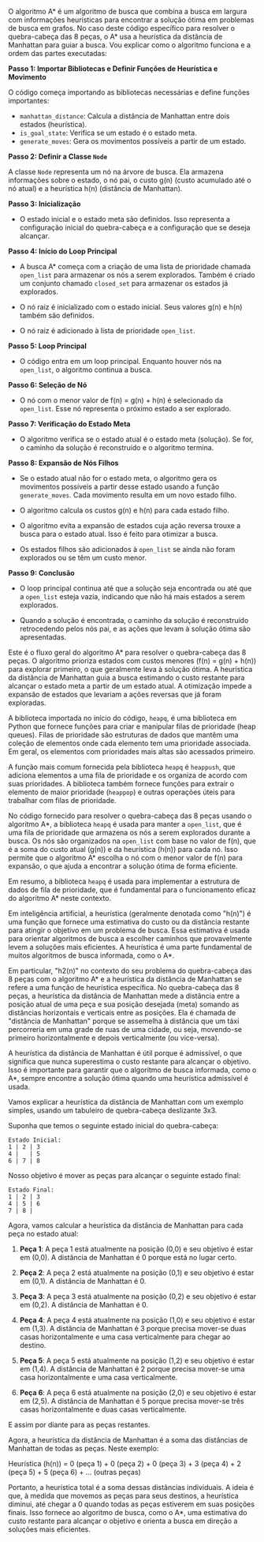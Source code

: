 O algoritmo A* é um algoritmo de busca que combina a busca em largura com informações heurísticas para encontrar a solução ótima em problemas de busca em grafos. No caso deste código específico para resolver o quebra-cabeça das 8 peças, o A* usa a heurística da distância de Manhattan para guiar a busca. Vou explicar como o algoritmo funciona e a ordem das partes executadas:

**Passo 1: Importar Bibliotecas e Definir Funções de Heurística e Movimento**

O código começa importando as bibliotecas necessárias e define funções importantes:

- `manhattan_distance`: Calcula a distância de Manhattan entre dois estados (heurística).
- `is_goal_state`: Verifica se um estado é o estado meta.
- `generate_moves`: Gera os movimentos possíveis a partir de um estado.

**Passo 2: Definir a Classe `Node`**

A classe `Node` representa um nó na árvore de busca. Ela armazena informações sobre o estado, o nó pai, o custo g(n) (custo acumulado até o nó atual) e a heurística h(n) (distância de Manhattan).

**Passo 3: Inicialização**

- O estado inicial e o estado meta são definidos. Isso representa a configuração inicial do quebra-cabeça e a configuração que se deseja alcançar.

**Passo 4: Início do Loop Principal**

- A busca A* começa com a criação de uma lista de prioridade chamada `open_list` para armazenar os nós a serem explorados. Também é criado um conjunto chamado `closed_set` para armazenar os estados já explorados.

- O nó raiz é inicializado com o estado inicial. Seus valores g(n) e h(n) também são definidos.

- O nó raiz é adicionado à lista de prioridade `open_list`.

**Passo 5: Loop Principal**

- O código entra em um loop principal. Enquanto houver nós na `open_list`, o algoritmo continua a busca.

**Passo 6: Seleção de Nó**

- O nó com o menor valor de f(n) = g(n) + h(n) é selecionado da `open_list`. Esse nó representa o próximo estado a ser explorado.

**Passo 7: Verificação do Estado Meta**

- O algoritmo verifica se o estado atual é o estado meta (solução). Se for, o caminho da solução é reconstruído e o algoritmo termina.

**Passo 8: Expansão de Nós Filhos**

- Se o estado atual não for o estado meta, o algoritmo gera os movimentos possíveis a partir desse estado usando a função `generate_moves`. Cada movimento resulta em um novo estado filho.

- O algoritmo calcula os custos g(n) e h(n) para cada estado filho.

- O algoritmo evita a expansão de estados cuja ação reversa trouxe a busca para o estado atual. Isso é feito para otimizar a busca.

- Os estados filhos são adicionados à `open_list` se ainda não foram explorados ou se têm um custo menor.

**Passo 9: Conclusão**

- O loop principal continua até que a solução seja encontrada ou até que a `open_list` esteja vazia, indicando que não há mais estados a serem explorados.

- Quando a solução é encontrada, o caminho da solução é reconstruído retrocedendo pelos nós pai, e as ações que levam à solução ótima são apresentadas.

Este é o fluxo geral do algoritmo A* para resolver o quebra-cabeça das 8 peças. O algoritmo prioriza estados com custos menores (f(n) = g(n) + h(n)) para explorar primeiro, o que geralmente leva à solução ótima. A heurística da distância de Manhattan guia a busca estimando o custo restante para alcançar o estado meta a partir de um estado atual. A otimização impede a expansão de estados que levariam a ações reversas que já foram exploradas.



A biblioteca importada no início do código, `heapq`, é uma biblioteca em Python que fornece funções para criar e manipular filas de prioridade (heap queues). Filas de prioridade são estruturas de dados que mantêm uma coleção de elementos onde cada elemento tem uma prioridade associada. Em geral, os elementos com prioridades mais altas são acessados primeiro.

A função mais comum fornecida pela biblioteca `heapq` é `heappush`, que adiciona elementos a uma fila de prioridade e os organiza de acordo com suas prioridades. A biblioteca também fornece funções para extrair o elemento de maior prioridade (`heappop`) e outras operações úteis para trabalhar com filas de prioridade.

No código fornecido para resolver o quebra-cabeça das 8 peças usando o algoritmo A*, a biblioteca `heapq` é usada para manter a `open_list`, que é uma fila de prioridade que armazena os nós a serem explorados durante a busca. Os nós são organizados na `open_list` com base no valor de f(n), que é a soma do custo atual (g(n)) e da heurística (h(n)) para cada nó. Isso permite que o algoritmo A* escolha o nó com o menor valor de f(n) para expansão, o que ajuda a encontrar a solução ótima de forma eficiente.

Em resumo, a biblioteca `heapq` é usada para implementar a estrutura de dados de fila de prioridade, que é fundamental para o funcionamento eficaz do algoritmo A* neste contexto.


Em inteligência artificial, a heurística (geralmente denotada como "h(n)") é uma função que fornece uma estimativa do custo ou da distância restante para atingir o objetivo em um problema de busca. Essa estimativa é usada para orientar algoritmos de busca a escolher caminhos que provavelmente levem a soluções mais eficientes. A heurística é uma parte fundamental de muitos algoritmos de busca informada, como o A*.

Em particular, "h2(n)" no contexto do seu problema do quebra-cabeça das 8 peças com o algoritmo A* e a heurística da distância de Manhattan se refere a uma função de heurística específica. No quebra-cabeça das 8 peças, a heurística da distância de Manhattan mede a distância entre a posição atual de uma peça e sua posição desejada (meta) somando as distâncias horizontais e verticais entre as posições. Ela é chamada de "distância de Manhattan" porque se assemelha à distância que um táxi percorreria em uma grade de ruas de uma cidade, ou seja, movendo-se primeiro horizontalmente e depois verticalmente (ou vice-versa).

A heurística da distância de Manhattan é útil porque é admissível, o que significa que nunca superestima o custo restante para alcançar o objetivo. Isso é importante para garantir que o algoritmo de busca informada, como o A*, sempre encontre a solução ótima quando uma heurística admissível é usada.


Vamos explicar a heurística da distância de Manhattan com um exemplo simples, usando um tabuleiro de quebra-cabeça deslizante 3x3.

Suponha que temos o seguinte estado inicial do quebra-cabeça:

```
Estado Inicial:
1 | 2 | 3
4 |   | 5
6 | 7 | 8
```

Nosso objetivo é mover as peças para alcançar o seguinte estado final:

```
Estado Final:
1 | 2 | 3
4 | 5 | 6
7 | 8 |
```

Agora, vamos calcular a heurística da distância de Manhattan para cada peça no estado atual:

1. **Peça 1**: A peça 1 está atualmente na posição (0,0) e seu objetivo é estar em (0,0). A distância de Manhattan é 0 porque está no lugar certo.

2. **Peça 2**: A peça 2 está atualmente na posição (0,1) e seu objetivo é estar em (0,1). A distância de Manhattan é 0.

3. **Peça 3**: A peça 3 está atualmente na posição (0,2) e seu objetivo é estar em (0,2). A distância de Manhattan é 0.

4. **Peça 4**: A peça 4 está atualmente na posição (1,0) e seu objetivo é estar em (1,3). A distância de Manhattan é 3 porque precisa mover-se duas casas horizontalmente e uma casa verticalmente para chegar ao destino.

5. **Peça 5**: A peça 5 está atualmente na posição (1,2) e seu objetivo é estar em (1,4). A distância de Manhattan é 2 porque precisa mover-se uma casa horizontalmente e uma casa verticalmente.

6. **Peça 6**: A peça 6 está atualmente na posição (2,0) e seu objetivo é estar em (2,5). A distância de Manhattan é 5 porque precisa mover-se três casas horizontalmente e duas casas verticalmente.

E assim por diante para as peças restantes.

Agora, a heurística da distância de Manhattan é a soma das distâncias de Manhattan de todas as peças. Neste exemplo:

Heurística (h(n)) = 0 (peça 1) + 0 (peça 2) + 0 (peça 3) + 3 (peça 4) + 2 (peça 5) + 5 (peça 6) + ... (outras peças)

Portanto, a heurística total é a soma dessas distâncias individuais. A ideia é que, à medida que movemos as peças para seus destinos, a heurística diminui, até chegar a 0 quando todas as peças estiverem em suas posições finais. Isso fornece ao algoritmo de busca, como o A*, uma estimativa do custo restante para alcançar o objetivo e orienta a busca em direção a soluções mais eficientes.